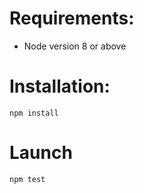 # Requirements:
+ Node version 8 or above

# Installation:

```
npm install
```
# Launch
```
npm test
```
